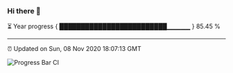 ### Hi there 👋

⏳ Year progress { █████████████████████████▁▁▁▁▁ } 85.45 %

---

⏰ Updated on Sun, 08 Nov 2020 18:07:13 GMT

![Progress Bar CI](https://github.com/liununu/liununu/workflows/Progress%20Bar%20CI/badge.svg)
